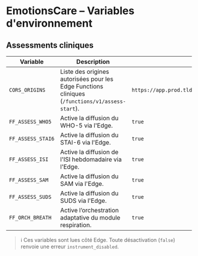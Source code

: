 # EmotionsCare – Variables d'environnement

## Assessments cliniques

| Variable | Description | Valeur recommandée (dev) |
| --- | --- | --- |
| `CORS_ORIGINS` | Liste des origines autorisées pour les Edge Functions cliniques (`/functions/v1/assess-start`). | `https://app.prod.tld,https://staging.app.tld,http://localhost:5173` |
| `FF_ASSESS_WHO5` | Active la diffusion du WHO-5 via l'Edge. | `true` |
| `FF_ASSESS_STAI6` | Active la diffusion du STAI-6 via l'Edge. | `true` |
| `FF_ASSESS_ISI` | Active la diffusion de l'ISI hebdomadaire via l'Edge. | `true` |
| `FF_ASSESS_SAM` | Active la diffusion du SAM via l'Edge. | `true` |
| `FF_ASSESS_SUDS` | Active la diffusion du SUDS via l'Edge. | `true` |
| `FF_ORCH_BREATH` | Active l’orchestration adaptative du module respiration. | `true` |

> ℹ️ Ces variables sont lues côté Edge. Toute désactivation (`false`) renvoie une erreur `instrument_disabled`.

